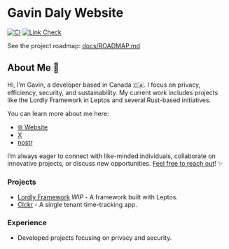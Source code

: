 # Gavin Daly Website

[![CI](https://github.com/gavdaly/gavdaly/actions/workflows/ci.yml/badge.svg)](https://github.com/gavdaly/gavdaly/actions/workflows/ci.yml)
[![Link Check](https://github.com/gavdaly/gavdaly/actions/workflows/linkcheck.yml/badge.svg)](https://github.com/gavdaly/gavdaly/actions/workflows/linkcheck.yml)

See the project roadmap: [docs/ROADMAP.md](docs/ROADMAP.md)

## About Me 👋

Hi, I’m Gavin, a developer based in Canada 🇨🇦. I focus on privacy, efficiency, security, and sustainability. My current work includes projects like the Lordly Framework in Leptos and several Rust-based initiatives.

You can learn more about me here:

- [🌐 Website](https://gavdaly.com)
- [X](https://x.com/gavdaly)
- [nostr](https://snort.social/p/npub1f78kggwlt3pfjtwaxgqw80xlp5vqnux6zjmr0hrg2fzwksjr0sts8shlsu)

I’m always eager to connect with like-minded individuals, collaborate on innovative projects, or discuss new opportunities. [Feel free to reach out](https://gavdaly.com/contact)! ✨

### Projects

- [Lordly Framework](https://github.com/lordly) _WIP_ - A framework built with Leptos.
- [Clckr](https://github.com/gavdaly/clockr) - A single tenant time-tracking app.

### Experience

- Developed projects focusing on privacy and security.
